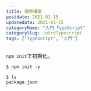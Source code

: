 ```yaml
---
title: 環境構築
postdate: 2021-01-15
updatedate: 2021-01-15
categoryName: "入門 TypeScript"
categorySlug: introTypescript
tags: ["TypeScript", "入門"]
---
```




`npm init`で初期化。

```
$ npm init -y

$ ls
package.json
```
